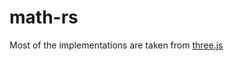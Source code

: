# math-rs

Most of the implementations are taken from [three.js](https://github.com/mrdoob/three.js/tree/dev/src/math)

